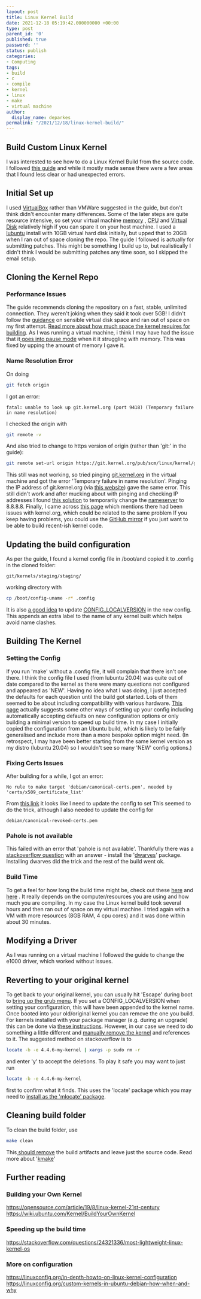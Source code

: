 ```yaml
---
layout: post
title: Linux Kernel Build
date: 2021-12-18 05:19:42.000000000 +00:00
type: post
parent_id: '0'
published: true
password: ''
status: publish
categories:
- Computing
tags:
- build
- c
- compile
- kernel
- linux
- make
- virtual machine
author:
  display_name: deparkes
permalink: "/2021/12/18/linux-kernel-build/"
---
```

<h2>Build Custom Linux Kernel</h2>
I was interested to see how to do a Linux Kernel Build from the source code. I followed <a href="https://kernelnewbies.org/FirstKernelPatch">this guide</a> and while it mostly made sense there were a few areas that I found less clear or had unexpected errors.
<h2>Initial Set up</h2>
I used <a href="https://deparkes.co.uk/2015/10/15/linux-virtual-machine/">VirtualBox</a> rather than VMWare suggested in the guide, but don't think didn't encounter many differences. Some of the later steps are quite resource intensive, so set your virtual machine <a href="https://superuser.com/questions/926339/how-to-change-the-ram-allocated-to-an-os-in-virtualbox">memory</a> , <a href="https://superuser.com/questions/823109/how-to-allocate-more-processor-power-to-my-ubuntu-based-virtualbox-system-in-w">CPU</a> and <a href="https://www.howtogeek.com/124622/how-to-enlarge-a-virtual-machines-disk-in-virtualbox-or-vmware/">Virtual Disk</a> relatively high if you can spare it on your host machine.
I used a <a href="https://lubuntu.me/">lubuntu</a> install with 10GB virtual hard disk initially, but upped that to 20GB when I ran out of space cloning the repo.
The guide I followed is actually for submitting patches. This might be something I build up to, but realistically I didn't think I would be submitting patches any time soon, so I skipped the email setup.

<h2>Cloning the Kernel Repo</h2>

<h3>Performance Issues</h3>

The guide recommends cloning the repository on a fast, stable, unlimited connection. They weren't joking when they said it took over 5GB!
I didn't follow the <a href="https://kernelnewbies.org/OutreachyfirstpatchAlt?action=show&amp;redirect=OPWfirstpatchAlt">guidance</a> on sensible virtual disk space and ran out of space on my first attempt.
<a href="https://superuser.com/questions/130381/compiling-the-linux-kernel-how-much-size-is-needed">Read more about how much space the kernel requires for building</a>.
As I was running a virtual machine, i think I may have had the issue that it<a href="https://jlemke.com/virtualbox-guest-machine-freezes/"> goes into pause mode</a> when it it struggling with memory. This was fixed by upping the amount of memory I gave it.

<h3>Name Resolution Error</h3>

On doing

```bash
git fetch origin
```

I got an error:

```
fatal: unable to look up git.kernel.org (port 9418) (Temporary failure in name resolution)
```

I checked the origin with

```bash
git remote -v
```

And also tried to change to https version of origin (rather than 'git:' in the guide):

```bash
git remote set-url origin https://git.kernel.org/pub/scm/linux/kernel/git/gregkh/staging.git
```

This still was not working, so tried pinging <a href="http://git.kernel.org" target="_blank" rel="nofollow noopener noreferrer">git.kernel.org</a> in the virtual machine and got the error 'Temporary failure in name resolution'. Pinging the IP address of git.kernel.org (via <a href="https://isc.sans.edu/ipinfo.html?ip=git.kernel.org">this website</a>) gave the same error.
This still didn't work and after mucking about with pinging and checking IP addresses I found <a href="https://askubuntu.com/questions/1012641/dns-set-to-systemds-127-0-0-53-how-to-change-permanently">this solution</a> to temporarily change the <a href="https://www.cloudflare.com/learning/dns/what-is-a-dns-server/">nameserver</a> to 8.8.8.8.
Finally, I came across <a href="https://linuxconfig.org/in-depth-howto-on-linux-kernel-configuration">this page</a> which mentions there had been issues with kernel.org, which could be related to the same problem
If you keep having problems, you could use the <a href="https://github.com/torvalds/linux">GitHub mirror</a> if you just want to be able to build recent-ish kernel code.
<h2>Updating the build configuration</h2>
As per the guide, I found a kernel config file in /boot/and copied it to .config in the cloned folder:

```
git/kernels/staging/staging/
```

working directory with

```bash
cp /boot/config-uname -r* .config
```

It is also <a href="https://kernelnewbies.org/OutreachyfirstpatchSetup">a good idea</a> to update <a href="https://cateee.net/lkddb/web-lkddb/LOCALVERSION.html">CONFIG_LOCALVERSION</a> in the new config. This appends an extra label to the name of any kernel built which helps avoid name clashes.
<h2>Building The Kernel</h2>
<h3>Setting the Config</h3>
If you run 'make' without a .config file, it will complain that there isn't one there.
I think the config file I used (from lubuntu 20.04) was quite out of date compared to the kernel as there were many questions not configured and appeared as 'NEW'.
Having no idea what I was doing, I just accepted the defaults for each question until the build got started.
Lots of them seemed to be about including compatibility with various hardware.
<a href="https://kernelnewbies.org/OutreachyfirstpatchSetup">This page</a> actually suggests some other ways of setting up your config including automatically accepting defaults on new configuration options or only building a minimal version to speed up build time.
In my case I initially copied the configuration from an Ubuntu build, which is likely to be fairly generalised and include more than a more bespoke option might need.
(In retrospect, I may have been better starting from the same kernel version as my distro (lubuntu 20.04) so I wouldn't see so many 'NEW' config options.)
<h3>Fixing Certs Issues</h3>
After building for a while, I got an error:

```
No rule to make target 'debian/canonical-certs.pem', needed by 'certs/x509_certificate_list'
```

From <a href="https://askubuntu.com/questions/1329538/compiling-the-kernel-5-11-11">this link</a> it looks like I need to update the config to set
This seemed to do the trick, although I also needed to update the config for

```
debian/canonical-revoked-certs.pem
```

<h3>Pahole is not available</h3>
This failed with an error that 'pahole is not available'. Thankfully there was a <a href="https://stackoverflow.com/questions/61657707/btf-tmp-vmlinux-btf-pahole-pahole-is-not-available">stackoverflow question</a> with an answer - install the '<a href="https://ubuntu.pkgs.org/21.04/ubuntu-universe-arm64/dwarves_1.20-1_arm64.deb.html">dwarves</a>' package.
Installing dwarves did the trick and the rest of the build went ok.
<h3>Build Time</h3>
To get a feel for how long the build time might be, check out these <a href="https://ubuntuforums.org/showthread.php?t=650461">here</a> and <a href="https://unix.stackexchange.com/questions/125790/do-i-have-to-compile-the-kernel-every-time-even-for-a-small-change">here</a> . It really depends on the computer/resources you are using and how much you are compiling.
In my case the Linux kernel build took several hours and then ran out of space on my virtual machine. I tried again with a VM with more resources (8GB RAM, 4 cpu cores) and it was done within about 30 minutes.
<h2>Modifying a Driver</h2>
As I was running on a virtual machine I followed the guide to change the e1000 driver, which worked without issues.
<h2>Reverting to your original kernel</h2>
To get back to your original kernel, you can usually hit 'Escape' during boot to <a href="https://forums.linuxmint.com/viewtopic.php?t=90752">bring up the grub menu</a>.
If you set a CONFIG_LOCALVERSION when setting your configuration, this will have been appended to the kernel name.
Once booted into your old/original kernel you can remove the one you build.
For kernels installed with your package manager (e.g. during an upgrade) this can be done via <a href="https://www.cyberciti.biz/faq/debian-redhat-linux-delete-kernel-command/">these instructions</a>.
However, in our case we need to do something a little different and <a href="https://askubuntu.com/questions/594443/how-can-i-remove-compiled-kernel">manually remove the kernel</a> and references to it.
The suggested method on stackoverflow is to

```bash
locate -b -e 4.4.6-my-kernel | xargs -p sudo rm -r
```

and enter 'y' to accept the deletions. To play it safe you may want to just run

```bash
locate -b -e 4.4.6-my-kernel
```

first to confirm what it finds.
This uses the 'locate' package which you may need to <a href="https://askubuntu.com/questions/215503/how-to-install-the-locate-command">install as the 'mlocate' package</a>.
<h2>Cleaning build folder</h2>
To clean the build folder, use

```bash
make clean
```

This<a href="http://www.gnu.org/software/automake/manual/automake.html#Clean"> should remove</a> the build artifacts and leave just the source code.
Read more about '<a href="https://www.kernel.org/doc/html/latest/kbuild/makefiles.html#kbuild-clean-infrastructure">kmake</a>'
<h2>Further reading</h2>
<h3>Building your Own Kernel</h3>
<a href="https://opensource.com/article/19/8/linux-kernel-21st-century" target="_blank" rel="nofollow noopener noreferrer">https://opensource.com/article/19/8/linux-kernel-21st-century</a>
<a href="https://wiki.ubuntu.com/Kernel/BuildYourOwnKernel" target="_blank" rel="nofollow noopener noreferrer">https://wiki.ubuntu.com/Kernel/BuildYourOwnKernel</a>
<h3>Speeding up the build time</h3>
<a href="https://stackoverflow.com/questions/24321336/most-lightweight-linux-kernel-os" target="_blank" rel="nofollow noopener noreferrer">https://stackoverflow.com/questions/24321336/most-lightweight-linux-kernel-os</a>
<h3>More on configuration</h3>
<a href="https://linuxconfig.org/in-depth-howto-on-linux-kernel-configuration" target="_blank" rel="nofollow noopener noreferrer">https://linuxconfig.org/in-depth-howto-on-linux-kernel-configuration</a>
<a href="https://linuxconfig.org/custom-kernels-in-ubuntu-debian-how-when-and-why" target="_blank" rel="nofollow noopener noreferrer">https://linuxconfig.org/custom-kernels-in-ubuntu-debian-how-when-and-why</a>
</div>
